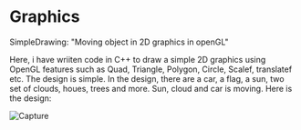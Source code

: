 # Graphics

SimpleDrawing: "Moving object in 2D graphics in openGL"

Here, i have wriiten code in C++ to draw a simple 2D graphics using OpenGL features such as Quad, Triangle, Polygon, Circle, Scalef, translatef etc.
The design is simple. In the design, there are a car, a flag, a sun, two set of clouds, houes, trees and more.
Sun, cloud and car is moving. Here is the design:


![Capture](https://user-images.githubusercontent.com/35773374/197388286-4ef39064-dccc-4b11-a406-4597a43d8c4b.JPG)
